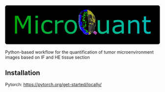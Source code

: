 ![Logo](/Logo/Logo.png)

Python-based workflow for the quantification of tumor microenvironment images based on IF and HE tissue section

## Installation

Pytorch: https://pytorch.org/get-started/locally/
